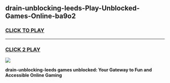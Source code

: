 
## drain-unblocking-leeds-Play-Unblocked-Games-Online-ba9o2
<h3>
<a href="https://premium76.site?title=drain-unblocking-leeds&ref=25A">CLICK TO PLAY</a></h3>
<hr>

<h3>
<a href="https://premium76.site?title=drain-unblocking-leeds&ref=25A">CLICK 2 PLAY</a>
  
</h3>

<a href="https://premium76.site?title=drain-unblocking-leeds&ref=25A"><img src="https://clearcache.store/games.png"></a>


**drain-unblocking-leeds games unblocked: Your Gateway to Fun and Accessible Online Gaming**

